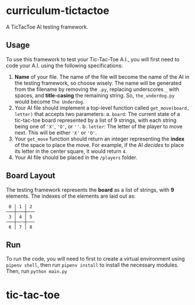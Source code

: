 # curriculum-tictactoe

A TicTacToe AI testing framework.

## Usage

To use this framework to test your Tic-Tac-Toe A.I., you will first need to code your A.I. using the following specifications:

1. **Name** of your file. The name of the file will become the name of the AI in the testing framework, so choose wisely. The name will be generated from the filename by removing the `.py`, replacing underscores `_` with spaces, and **title-casing** the remaining string. So, `the_underdog.py` would become `The Underdog`.
2. Your AI file should implement a top-level function called `get_move(board, letter)` that accepts two parameters:
   a. `board`: The current state of a tic-tac-toe board represented by a list of 9 strings, with each string being one of `'X'`, `'O'`, or `''`.
   b. `letter`: The letter of the player to move next. This will be either `'X'` or `'O'`.
3. Your `get_move` function should return an integer representing the **index** of the space to place the move. For example, if the AI _decides_ to place its letter in the center square, it would return `4`.
4. Your AI file should be placed in the `/players` folder.

## Board Layout

The testing framework represents the **board** as a list of strings, with **9** elements. The indexes of the elements are laid out as:

```
 0 │ 1 │ 2
───┼───┼───
 3 │ 4 │ 5
───┼───┼───
 6 │ 7 │ 8
```

## Run

To run the code, you will need to first to create a virtual environment using `pipenv shell`, then run `pipenv install` to install the necessary modules.
Then, run `python main.py`
# tic-tac-toe
